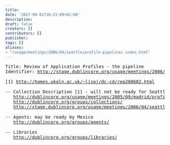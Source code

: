 ```yaml
---
title: 
date: '2017-09-01T16:21:09+01:00'
description: 
draft: false
creators: []
contributors: []
publisher: 
tags: []
aliases:
- "/usage/meetings/2006/04/seattle/profile-pipeline/.index.html"
---
```


<pre>
Title: Review of Application Profiles - the pipeline
Identifier: <a href="http://stage.dublincore.org/usage/meetings/2006/04/seattle/profile-pipeline/index.shtml">http://stage.dublincore.org/usage/meetings/2006/04/seattle/profile-pipeline/</a>

[1] <a href="http://homes.ukoln.ac.uk/~lispj/dc-cd/rep200602.html">http://homes.ukoln.ac.uk/~lispj/dc-cd/rep200602.html</a>

-- Collection Description [1] - will not be ready for Seattle - planned for Mexico, see:
   <a href="http://dublincore.org/usage/meetings/2005/09/madrid/profile-collection/">http://dublincore.org/usage/meetings/2005/09/madrid/profile-collection/</a>
   <a href="http://dublincore.org/groups/collections/">http://dublincore.org/groups/collections/</a>
   <a href="http://stage.dublincore.org/usage/meetings/2006/04/seattle/profile-pipeline/2005-11-03.dc-collections-report.html">http://stage.dublincore.org/usage/meetings/2006/04/seattle/profile-pipeline/2005-11-03.dc-collections-report.html</a>

-- Agents: may be ready by Mexico
   <a href="http://dublincore.org/groups/agents/">http://dublincore.org/groups/agents/</a>

-- Libraries
   <a href="http://dublincore.org/groups/libraries/">http://dublincore.org/groups/libraries/</a>

</pre>
